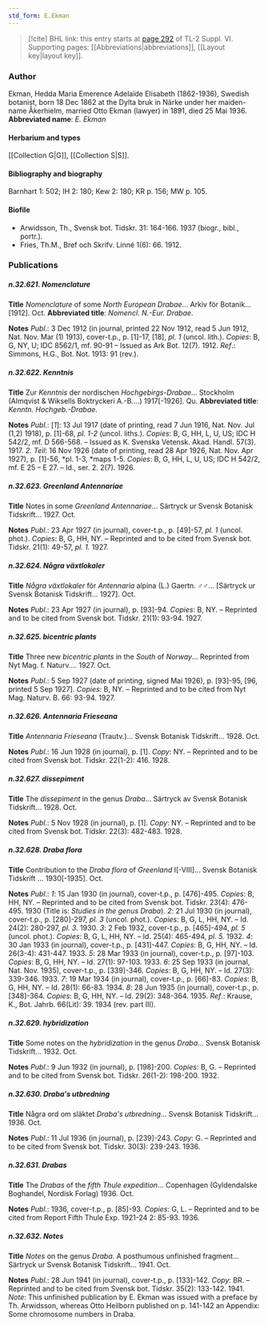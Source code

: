 ```yaml
---
std_form: E.Ekman
---
```


> [!cite] BHL link: this entry starts at [page 292](https://www.biodiversitylibrary.org/page/33260280) of TL-2 Suppl. VI.
> Supporting pages: [[Abbreviations|abbreviations]], [[Layout key|layout key]].

### Author

Ekman, Hedda Maria Emerence Adelaïde Elisabeth (1862-1936), Swedish botanist, born 18 Dec 1862 at the Dylta bruk in Närke under her maiden-name Åkerhielm, married Otto Ekman (lawyer) in 1891, died 25 Mai 1936. 
**Abbreviated name**: *E. Ekman*

#### Herbarium and types

[[Collection G|G]], [[Collection S|S]].

#### Bibliography and biography

Barnhart 1: 502; IH 2: 180; Kew 2: 180; KR p. 156; MW p. 105.

#### Biofile

- Arwidsson, Th., Svensk bot. Tidskr. 31: 164-166. 1937 (biogr., bibl., portr.).
- Fries, Th.M., Bref och Skrifv. Linné 1(6): 66. 1912.

### Publications

##### n.32.621. Nomenclature

**Title**
*Nomenclature* of some *North European Drabae*... Arkiv för Botanik... \[1912\]. Oct.
**Abbreviated title**: *Nomencl. N.-Eur. Drabae*.

**Notes**
*Publ*.: 3 Dec 1912 (in journal, printed 22 Nov 1912, read 5 Jun 1912, Nat. Nov. Mar (1) 1913), cover-t.p., p. \[1\]-17, \[18\], *pl. 1* (uncol. lith.). *Copies*: B, G, NY, U; IDC 8562/1, mf. 90-91 – Issued as Ark Bot. 12(7). 1912.
*Ref*.: Simmons, H.G., Bot. Not. 1913: 91 (rev.).

##### n.32.622. Kenntnis

**Title**
Zur *Kenntnis* der nordischen *Hochgebirgs-Drabae*... Stockholm (Almqvist & Wiksells Boktryckeri A.-B....) 1917\[-1926\]. Qu.
**Abbreviated title**: *Kenntn. Hochgeb.-Drabae*.

**Notes**
*Publ*.: \[*1*\]: 13 Jul 1917 (date of printing, read 7 Jun 1916, Nat. Nov. Jul (1,2) 1918), p. \[1\]-68, *pl. 1-2* (uncol. liths.). *Copies*: B, G, HH, L, U, US; IDC H 542/2, mf. D 566-568. – Issued as K. Svenska Vetensk. Akad. Handl. 57(3). 1917.
*2. Teil*: 16 Nov 1926 (date of printing, read 28 Apr 1926, Nat. Nov. Apr 1927), p. \[1\]-56, *pl. 1-3, *maps 1-5. *Copies*: B, G, HH, L, U, US; IDC H 542/2, mf. E 25 – E 27. – Id., ser. 2. 2(7). 1926.

##### n.32.623. Greenland Antennariae

**Title**
Notes in some *Greenland Antennariae*... Särtryck ur Svensk Botanisk Tidskrift... 1927. Oct.

**Notes**
*Publ*.: 23 Apr 1927 (in journal), cover-t.p., p. \[49\]-57, *pl. 1* (uncol. phot.). *Copies*: B, G, HH, NY. – Reprinted and to be cited from Svensk bot. Tidskr. 21(1): 49-57, *pl. 1.* 1927.

##### n.32.624. Några växtlokaler

**Title**
*Några växtlokaler* för *Antennaria* alpina (L.) Gaertn. ♂♂... \[Särtryck ur Svensk Botanisk Tidskrift... 1927\]. Oct.

**Notes**
*Publ*.: 23 Apr 1927 (in journal), p. \[93\]-94. *Copies*: B, NY. – Reprinted and to be cited from Svensk bot. Tidskr. 21(1): 93-94. 1927.

##### n.32.625. bicentric plants

**Title**
Three new *bicentric plants* in the *South* of *Norway*... Reprinted from Nyt Mag. f. Naturv.... 1927. Oct.

**Notes**
*Publ*.: 5 Sep 1927 (date of printing, signed Mai 1926), p. \[93\]-95, \[96, printed 5 Sep 1927\].
*Copies*: B, NY. – Reprinted and to be cited from Nyt Mag. Naturv. B. 66: 93-94. 1927.

##### n.32.626. Antennaria Frieseana

**Title**
*Antennaria Frieseana* (Trautv.)... Svensk Botanisk Tidskrift... 1928. Oct.

**Notes**
*Publ*.: 16 Jun 1928 (in journal), p. \[1\]. *Copy*: NY. – Reprinted and to be cited from Svensk bot. Tidskr. 22(1-2): 416. 1928.

##### n.32.627. dissepiment

**Title**
The *dissepiment* in the genus *Draba*... Särtryck av Svensk Botanisk Tidskrift... 1928. Oct.

**Notes**
*Publ*.: 5 Nov 1928 (in journal), p. \[1\]. *Copy*: NY. – Reprinted and to be cited from Svensk bot. Tidskr. 22(3): 482-483. 1928.

##### n.32.628. Draba flora

**Title**
Contribution to the *Draba flora* of *Greenland* I\[-VIII\]... Svensk Botanisk Tidskrift ... 1930\[-1935\]. Oct.

**Notes**
*Publ*.: *1*: 15 Jan 1930 (in journal), cover-t.p., p. \[476\]-495. *Copies*: B, HH, NY. – Reprinted and to be cited from Svensk bot. Tidskr. 23(4): 476-495. 1930 (Title is: *Studies in the genus Draba*).
*2*: 21 Jul 1930 (in journal), cover-t.p., p. \[280\]-297, *pl. 3* (uncol. phot.). *Copies*: B, G, L, HH, NY. – Id. 24(2): 280-297, *pl. 3.* 1930.
*3*: 2 Feb 1932, cover-t.p., p. \[465\]-494, *pl. 5* (uncol. phot.). *Copies*: B, G, L, HH, NY. – Id. 25(4): 465-494, *pl. 5.* 1932.
*4*: 30 Jan 1933 (in journal), cover-t.p., p. \[431\]-447. *Copies*: B, G, HH, NY. – Id. 26(3-4): 431-447. 1933.
*5*: 28 Mar 1933 (in journal), cover-t.p., p. \[97\]-103. *Copies*: B, G, HH, NY. – Id. 27(1): 97-103. 1933.
*6*: 25 Sep 1933 (in journal, Nat. Nov. 1935), cover-t.p., p. \[339\]-346. *Copies*: B, G, HH, NY. – Id. 27(3): 339-346. 1933.
*7*: 19 Mar 1934 (in journal), cover-t.p., p. \[66\]-83. *Copies*: B, G, HH, NY. – Id. 28(1): 66-83. 1934.
*8*: 28 Jun 1935 (in journal), cover-t.p., p. \[348\]-364. *Copies*: B, G, HH, NY. – Id. 29(2): 348-364. 1935.
*Ref*.: Krause, K., Bot. Jahrb. 66(Lit): 39. 1934 (rev. part III).

##### n.32.629. hybridization

**Title**
Some notes on the *hybridization* in the genus *Draba*... Svensk Botanisk Tidskrift... 1932. Oct.

**Notes**
*Publ*.: 9 Jun 1932 (in journal), p. \[198\]-200. *Copies*: B, G. – Reprinted and to be cited from Svensk bot. Tidskr. 26(1-2): 198-200. 1932.

##### n.32.630. Draba's utbredning

**Title**
Några ord om släktet *Draba's utbredning*... Svensk Botanisk Tidskrift... 1936. Oct.

**Notes**
*Publ*.: 11 Jul 1936 (in journal), p. \[239\]-243. *Copy*: G. – Reprinted and to be cited from Svensk bot. Tidskr. 30(3): 239-243. 1936.

##### n.32.631. Drabas

**Title**
The *Drabas* of the *fifth Thule expedition*... Copenhagen (Gyldendalske Boghandel, Nordisk Forlag) 1936. Oct.

**Notes**
*Publ*.: 1936, cover-t.p., p. \[85\]-93. *Copies*: G, L. – Reprinted and to be cited from Report Fifth Thule Exp. 1921-24 2: 85-93. 1936.

##### n.32.632. Notes

**Title**
*Notes* on the genus *Draba*. A posthumous unfinished fragment... Särtryck ur Svensk Botanisk Tidskrift... 1941. Oct.

**Notes**
*Publ*.: 28 Jun 1941 (in journal), cover-t.p., p. \[133\]-142. *Copy*: BR. – Reprinted and to be cited from Svensk bot. Tidskr. 35(2): 133-142. 1941.
*Note*: This unfinished publication by E. Ekman was issued with a preface by Th. Arwidsson, whereas Otto Heilborn published on p. 141-142 an Appendix: Some chromosome numbers in Draba.

